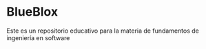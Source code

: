 # BlueBlox
Este es un repositorio educativo para la materia de fundamentos de ingeniería en software
